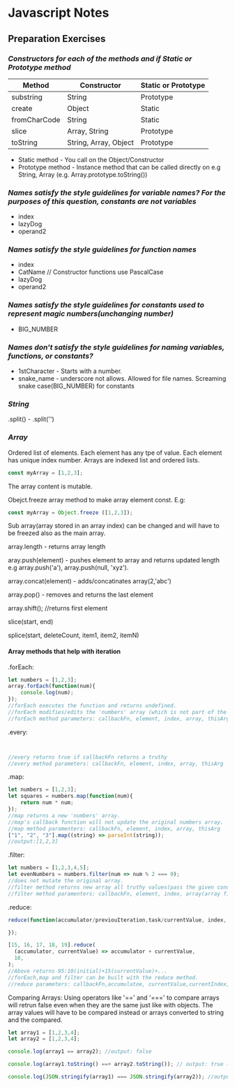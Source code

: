 # Javascript Notes

## Preparation Exercises

### _Constructors for each of the methods and if Static or Prototype method_

| Method| Constructor | Static or Prototype |
| ----------- | ----------- | -------------- |
| substring | String | Prototype
| create | Object | Static
| fromCharCode | String | Static |
| slice | Array, String | Prototype |
| toString | String, Array, Object | Prototype |


- Static method - You call on the Object/Constructor
- Prototype method - Instance method that can be called directly on e.g String, Array (e.g. Array.prototype.toString())



### _Names satisfy the style guidelines for variable names? For the purposes of this question, constants are not variables_
- index
- lazyDog
- operand2



### _Names satisfy the style guidelines for function names_
- index
- CatName // Constructor functions use PascalCase
- lazyDog
- operand2



### _Names satisfy the style guidelines for constants used to represent magic numbers(unchanging number)_

- BIG_NUMBER

### _Names don't satisfy the style guidelines for naming variables, functions, or constants?_

- 1stCharacter - Starts with a number.
- snake_name - underscore not allows. Allowed for file names. Screaming snake case(BIG_NUMBER) for constants

### _String_

.split() - .split('')

### _Array_

Ordered list of elements. Each element has any tpe of value. Each element has unique index number. Arrays are indexed list and ordered lists.

```javascript
const myArray = [1,2,3];
```
The array content is mutable. 

Obejct.freeze array method to make array element const. E.g:
```javascript
const myArray = Object.freeze ([1,2,3]);
```
Sub array(array stored in an array index) can be changed and will have to be freezed also as the main array.

array.length - returns array length

aray.push(element) - pushes element to array and returns updated length e.g array.push('a'), array.push(null, 'xyz').

array.concat(element) - adds/concatinates array(2,'abc') 

array.pop() - removes and returns the last element

array.shift(); //returns first element


slice(start, end)

splice(start, deleteCount, item1, item2, itemN)

#### Array methods that help with iteration

.forEach:
```javascript
let numbers = [1,2,3];
array.forEach(function(num){
    console.log(num);
}); 
//forEach executes the function and returns undefined.
//forEach modifies/edits the 'numbers' array (which is not part of the call back function).
//forEach method parameters: callbackFn, element, index, array, thisArg

```
.every:
```javascript


//every returns true if callbackFn returns a truthy
//every method parameters: callbackFn, element, index, array, thisArg
```
.map:
```javascript
let numbers = [1,2,3];
let squares = numbers.map(function(num){
    return num * num;
});
//map returns a new 'numbers' array.
//map's callback function will not update the original numbers array.
//map method paramenters: callbackFn, element, index, array, thisArg
["1", "2", "3"].map((string) => parseInt(string));
//output:[1,2,3]
```
.filter:
```javascript
let numbers = [1,2,3,4,5];
let evenNumbers = numbers.filter(num => num % 2 === 0);
//does not mutate the original array.
//filter method returns new array all truthy values(pass the given condition)
//filter method paramenters: callbackFn, element, index, array(array filter() is called upon), thisArg(value of 'this')
```
.reduce:
```javascript
reduce(function(accumulator/previouIteration,task/currentValue, index, array){

});

[15, 16, 17, 18, 19].reduce(
  (accumulator, currentValue) => accumulator + currentValue,
  10,
);
//Above returns 95:10(initial)+15(currentValue)+...
//forEach,map and filter can be built with the reduce method.
//reduce parameters: callbackFn,accumulatoe, currentValue,currentIndex,array, initialValue
```
Comparing Arrays:
Using operators like '==' and '===' to compare arrays will retrun false even when they are the same just like with objects.
The array values will have to be compared instead or arrays converted to string and the compared.

```javascript
let array1 = [1,2,3,4];
let array2 = [1,2,3,4];

console.log(array1 == array2); //output: false

console.log(array1.toString() ==+ array2.toString()); // output: true ('1,2,3,4' === '1,2,3,4')

console.log(JSON.stringify(array1) === JSON.stringify(array2)); //output: true ('[1,2,3,4]' === '[1,2,3,4]')

```

